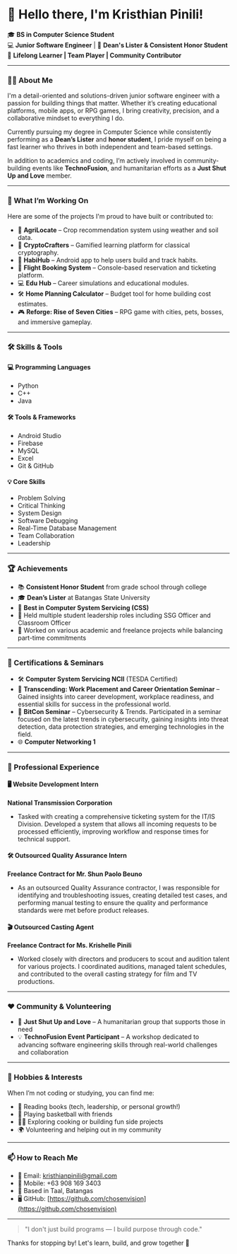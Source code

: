 # 👋 Hello there, I'm Kristhian Pinili!

🎓 **BS in Computer Science Student**  
💻 **Junior Software Engineer** | 🎯 **Dean's Lister & Consistent Honor Student**  
🌱 **Lifelong Learner | Team Player | Community Contributor**

---

### 👨‍💻 About Me

I'm a detail-oriented and solutions-driven junior software engineer with a passion for building things that matter. Whether it’s creating educational platforms, mobile apps, or RPG games, I bring creativity, precision, and a collaborative mindset to everything I do. 

Currently pursuing my degree in Computer Science while consistently performing as a **Dean’s Lister** and **honor student**, I pride myself on being a fast learner who thrives in both independent and team-based settings.

In addition to academics and coding, I’m actively involved in community-building events like **TechnoFusion**, and humanitarian efforts as a **Just Shut Up and Love** member.

---

### 🚀 What I’m Working On

Here are some of the projects I'm proud to have built or contributed to:

- 🌾 **AgriLocate** – Crop recommendation system using weather and soil data.
- 🧩 **CryptoCrafters** – Gamified learning platform for classical cryptography.
- 📱 **HabiHub** – Android app to help users build and track habits.
- 🧳 **Flight Booking System** – Console-based reservation and ticketing platform.
- 💻 **Edu Hub** – Career simulations and educational modules.
- 🛠 **Home Planning Calculator** – Budget tool for home building cost estimates.
- 🎮 **Reforge: Rise of Seven Cities** – RPG game with cities, pets, bosses, and immersive gameplay.

---

### 🛠️ Skills & Tools

#### 💻 Programming Languages
- Python  
- C++  
- Java  

#### 🛠️ Tools & Frameworks
- Android Studio  
- Firebase  
- MySQL  
- Excel  
- Git & GitHub  

#### 💡 Core Skills
- Problem Solving  
- Critical Thinking  
- System Design  
- Software Debugging  
- Real-Time Database Management  
- Team Collaboration  
- Leadership  

---

### 🏆 Achievements

- 📚 **Consistent Honor Student** from grade school through college  
- 🎓 **Dean’s Lister** at Batangas State University  
- 🥇 **Best in Computer System Servicing (CSS)**  
- 👥 Held multiple student leadership roles including SSG Officer and Classroom Officer  
- 💼 Worked on various academic and freelance projects while balancing part-time commitments  

---

### 📜 Certifications & Seminars

- 🛠 **Computer System Servicing NCII** (TESDA Certified)  
- 🧭 **Transcending: Work Placement and Career Orientation Seminar** – Gained insights into career development, workplace readiness, and essential skills for success in the professional world.  
- 🔐 **BitCon Seminar** – Cybersecurity & Trends. Participated in a seminar focused on the latest trends in cybersecurity, gaining insights into threat detection, data protection strategies, and emerging technologies in the field.  
- 🌐 **Computer Networking 1**  

---

### 💼 Professional Experience

#### 🖥 **Website Development Intern**  
**National Transmission Corporation**  
- Tasked with creating a comprehensive ticketing system for the IT/IS Division. Developed a system that allows all incoming requests to be processed efficiently, improving workflow and response times for technical support.

#### 🛠 **Outsourced Quality Assurance Intern**  
**Freelance Contract for Mr. Shun Paolo Beuno**  
- As an outsourced Quality Assurance contractor, I was responsible for identifying and troubleshooting issues, creating detailed test cases, and performing manual testing to ensure the quality and performance standards were met before product releases.

#### 🎬 **Outsourced Casting Agent**  
**Freelance Contract for Ms. Krishelle Pinili**  
- Worked closely with directors and producers to scout and audition talent for various projects. I coordinated auditions, managed talent schedules, and contributed to the overall casting strategy for film and TV productions.

---

### ❤️ Community & Volunteering

- 🤝 **Just Shut Up and Love** – A humanitarian group that supports those in need  
- 💡 **TechnoFusion Event Participant** – A workshop dedicated to advancing software engineering skills through real-world challenges and collaboration  

---

### 🎯 Hobbies & Interests

When I’m not coding or studying, you can find me:

- 📖 Reading books (tech, leadership, or personal growth!)  
- 🏀 Playing basketball with friends  
- 🧑‍🍳 Exploring cooking or building fun side projects  
- 🌍 Volunteering and helping out in my community

---

### 📫 How to Reach Me

- 📧 Email: [kristhianpinili@gmail.com](mailto:kristhianpinili@gmail.com)  
- 📱 Mobile: +63 908 169 3403  
- 📍 Based in Taal, Batangas  
- 🖥 GitHub: [https://github.com/chosenvision](https://github.com/chosenvision) 

---

> "I don't just build programs — I build purpose through code."

Thanks for stopping by! Let's learn, build, and grow together 🚀

